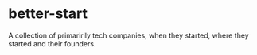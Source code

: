 # better-start
A collection of primaririly tech companies, when they started, where they started and their founders.
